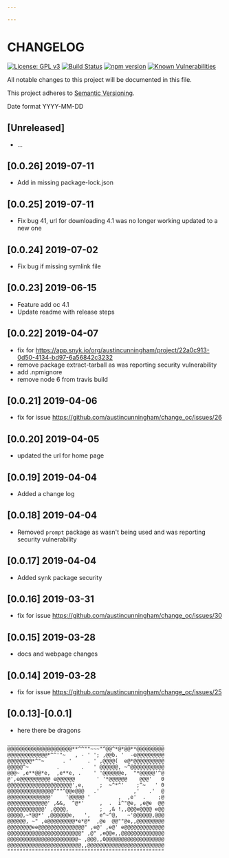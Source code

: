 ```yaml
---

---
```


# CHANGELOG
[![License: GPL v3](https://img.shields.io/badge/License-GPLv3-blue.svg)](https://www.gnu.org/licenses/gpl-3.0)
[![Build Status](https://travis-ci.org/austincunningham/change_oc.svg?branch=master)](https://travis-ci.org/austincunningham/change_oc)
[![npm version](https://badge.fury.io/js/change_oc.svg)](https://badge.fury.io/js/change_oc)
[![Known Vulnerabilities](https://snyk.io/test/github/austincunningham/change_oc/badge.svg)](https://snyk.io/test/github/austincunningham/change_oc)

All notable changes to this project will be documented in this file.

This project adheres to [Semantic Versioning](https://semver.org/spec/v2.0.0.html).

Date format YYYY-MM-DD

## [Unreleased]
- ...
## [0.0.26] 2019-07-11
- Add in missing package-lock.json
## [0.0.25] 2019-07-11
- Fix bug 41, url for downloading 4.1 was no longer working updated to a new one
## [0.0.24] 2019-07-02
- Fix bug if missing symlink file
## [0.0.23] 2019-06-15
- Feature add oc 4.1
- Update readme with release steps
## [0.0.22] 2019-04-07
- fix for https://app.snyk.io/org/austincunningham/project/22a0c913-0d50-4134-bd97-6a56842c3232
- remove package extract-tarball as was reporting security vulnerability
- add .npmignore
- remove node 6 from travis build
## [0.0.21] 2019-04-06
- fix for issue https://github.com/austincunningham/change_oc/issues/26
## [0.0.20] 2019-04-05
- updated the url for home page 
## [0.0.19] 2019-04-04
- Added a change log 
## [0.0.18] 2019-04-04
- Removed `prompt` package as wasn't being used and was reporting security vulnerability 
## [0.0.17] 2019-04-04
- Added synk package security 
## [0.0.16] 2019-03-31
- fix for issue https://github.com/austincunningham/change_oc/issues/30
## [0.0.15] 2019-03-28
- docs and webpage changes 
## [0.0.14] 2019-03-28
- fix for issue https://github.com/austincunningham/change_oc/issues/25
## [0.0.13]-[0.0.1]
- here there be dragons

```
___________________________________________________
@@@@@@@@@@@@@@@@@@@@@**^^""~~~"^@@^*@*@@**@@@@@@@@@
@@@@@@@@@@@@@*^^'"~   , - ' '; ,@@b. '  -e@@@@@@@@@
@@@@@@@@*^"~      . '     . ' ,@@@@(  e@*@@@@@@@@@@
@@@@@^~         .       .   ' @@@@@@, ~^@@@@@@@@@@@
@@@~ ,e**@@*e,  ,e**e, .    ' '@@@@@@e,  "*@@@@@'^@
@',e@@@@@@@@@@ e@@@@@@       ' '*@@@@@@    @@@'   0
@@@@@@@@@@@@@@@@@@@@@',e,     ;  ~^*^'    ;^~   ' 0
@@@@@@@@@@@@@@@^""^@@e@@@   .'           ,'   .'  @
@@@@@@@@@@@@@@'    '@@@@@ '         ,  ,e'  .    ;@
@@@@@@@@@@@@@' ,&&,  ^@*'     ,  .  i^"@e, ,e@e  @@
@@@@@@@@@@@@' ,@@@@,          ;  ,& !,,@@@e@@@@ e@@
@@@@@,~*@@*' ,@@@@@@e,   ',   e^~^@,   ~'@@@@@@,@@@
@@@@@@, ~" ,e@@@@@@@@@*e*@*  ,@e  @@""@e,,@@@@@@@@@
@@@@@@@@ee@@@@@@@@@@@@@@@" ,e@' ,e@' e@@@@@@@@@@@@@
@@@@@@@@@@@@@@@@@@@@@@@@" ,@" ,e@@e,,@@@@@@@@@@@@@@
@@@@@@@@@@@@@@@@@@@@@@@~ ,@@@,,0@@@@@@@@@@@@@@@@@@@
@@@@@@@@@@@@@@@@@@@@@@@@,,@@@@@@@@@@@@@@@@@@@@@@@@@
"""""""""""""""""""""""""""""""""""""""""""""""""""

```
